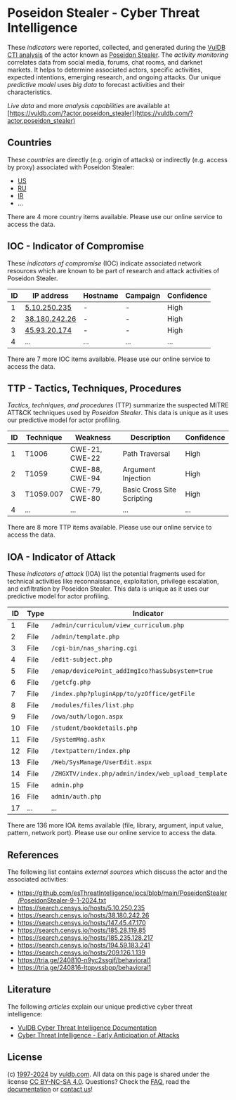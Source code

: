 # Poseidon Stealer - Cyber Threat Intelligence

These _indicators_ were reported, collected, and generated during the [VulDB CTI analysis](https://vuldb.com/?kb.cti) of the actor known as [Poseidon Stealer](https://vuldb.com/?actor.poseidon_stealer). The _activity monitoring_ correlates data from social media, forums, chat rooms, and darknet markets. It helps to determine associated actors, specific activities, expected intentions, emerging research, and ongoing attacks. Our unique _predictive model_ uses _big data_ to forecast activities and their characteristics.

_Live data_ and more _analysis capabilities_ are available at [https://vuldb.com/?actor.poseidon_stealer](https://vuldb.com/?actor.poseidon_stealer)

## Countries

These _countries_ are directly (e.g. origin of attacks) or indirectly (e.g. access by proxy) associated with Poseidon Stealer:

* [US](https://vuldb.com/?country.us)
* [RU](https://vuldb.com/?country.ru)
* [IR](https://vuldb.com/?country.ir)
* ...

There are 4 more country items available. Please use our online service to access the data.

## IOC - Indicator of Compromise

These _indicators of compromise_ (IOC) indicate associated network resources which are known to be part of research and attack activities of Poseidon Stealer.

ID | IP address | Hostname | Campaign | Confidence
-- | ---------- | -------- | -------- | ----------
1 | [5.10.250.235](https://vuldb.com/?ip.5.10.250.235) | - | - | High
2 | [38.180.242.26](https://vuldb.com/?ip.38.180.242.26) | - | - | High
3 | [45.93.20.174](https://vuldb.com/?ip.45.93.20.174) | - | - | High
4 | ... | ... | ... | ...

There are 7 more IOC items available. Please use our online service to access the data.

## TTP - Tactics, Techniques, Procedures

_Tactics, techniques, and procedures_ (TTP) summarize the suspected MITRE ATT&CK techniques used by _Poseidon Stealer_. This data is unique as it uses our predictive model for actor profiling.

ID | Technique | Weakness | Description | Confidence
-- | --------- | -------- | ----------- | ----------
1 | T1006 | CWE-21, CWE-22 | Path Traversal | High
2 | T1059 | CWE-88, CWE-94 | Argument Injection | High
3 | T1059.007 | CWE-79, CWE-80 | Basic Cross Site Scripting | High
4 | ... | ... | ... | ...

There are 8 more TTP items available. Please use our online service to access the data.

## IOA - Indicator of Attack

These _indicators of attack_ (IOA) list the potential fragments used for technical activities like reconnaissance, exploitation, privilege escalation, and exfiltration by Poseidon Stealer. This data is unique as it uses our predictive model for actor profiling.

ID | Type | Indicator | Confidence
-- | ---- | --------- | ----------
1 | File | `/admin/curriculum/view_curriculum.php` | High
2 | File | `/admin/template.php` | High
3 | File | `/cgi-bin/nas_sharing.cgi` | High
4 | File | `/edit-subject.php` | High
5 | File | `/emap/devicePoint_addImgIco?hasSubsystem=true` | High
6 | File | `/getcfg.php` | Medium
7 | File | `/index.php?pluginApp/to/yzOffice/getFile` | High
8 | File | `/modules/files/list.php` | High
9 | File | `/owa/auth/logon.aspx` | High
10 | File | `/student/bookdetails.php` | High
11 | File | `/SystemMng.ashx` | High
12 | File | `/textpattern/index.php` | High
13 | File | `/Web/SysManage/UserEdit.aspx` | High
14 | File | `/ZHGXTV/index.php/admin/index/web_upload_template.html` | High
15 | File | `admin.php` | Medium
16 | File | `admin/auth.php` | High
17 | ... | ... | ...

There are 136 more IOA items available (file, library, argument, input value, pattern, network port). Please use our online service to access the data.

## References

The following list contains _external sources_ which discuss the actor and the associated activities:

* https://github.com/esThreatIntelligence/iocs/blob/main/PoseidonStealer/PoseidonStealer-9-1-2024.txt
* https://search.censys.io/hosts/5.10.250.235
* https://search.censys.io/hosts/38.180.242.26
* https://search.censys.io/hosts/147.45.47.170
* https://search.censys.io/hosts/185.28.119.85
* https://search.censys.io/hosts/185.235.128.217
* https://search.censys.io/hosts/194.59.183.241
* https://search.censys.io/hosts/209.126.1.139
* https://tria.ge/240810-n9yc2ssgjf/behavioral1
* https://tria.ge/240816-ltppvssbpp/behavioral1

## Literature

The following _articles_ explain our unique predictive cyber threat intelligence:

* [VulDB Cyber Threat Intelligence Documentation](https://vuldb.com/?kb.cti)
* [Cyber Threat Intelligence - Early Anticipation of Attacks](https://www.scip.ch/en/?labs.20201022)

## License

(c) [1997-2024](https://vuldb.com/?kb.changelog) by [vuldb.com](https://vuldb.com/?kb.about). All data on this page is shared under the license [CC BY-NC-SA 4.0](https://creativecommons.org/licenses/by-nc-sa/4.0/). Questions? Check the [FAQ](https://vuldb.com/?kb.faq), read the [documentation](https://vuldb.com/?kb) or [contact us](https://vuldb.com/?contact)!
